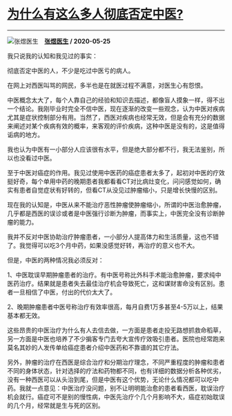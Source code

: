 # [为什么有这么多人彻底否定中医?](https://www.zhihu.com/answer/1243798117)

--------------------------------------------------------------

![张煜医生](https://pic2.zhimg.com/v2-6dbe01e15a6349501776edd682eeab6b.jpg?source=1940ef5c "张煜医生")&emsp;**[张煜医生](https://www.zhihu.com/people/kq2002) / 2020-05-25**

我只说我的认知和我见过的事实：

彻底否定中医的人，不少是吃过中医亏的病人。

在网上对西医叫骂的网民，多半也是在就医过程不满意，对医生心有怨恨。

中医概念太大了，每个人靠自己的经验和知识去描述，都像盲人摸象一样，得不出一个结论。我刚毕业时完全不信中医，现在逐渐的改变一些观念，认为中医对疾病尤其是症状控制部分有用。当然了，西医对疾病也经常无效，但是会有充分的数据来阐述对某个疾病有效的概率，来客观的评价疾病，这种中医是没有的，这是值得诟病的地方。

我也认为中医有一小部分人应该很有水平，但是绝大部分都不行，我无法鉴别，所以也没看过中医。

至于中医对癌症的作用。我见过使用中医药的癌症患者太多了，起初对中医的疗效挺好奇，每个单用中药的晚期患者我都看看CT对比病灶变化，问问感觉如何，确实有患者自觉症状有好转的，但看CT从没见过肿瘤缩小，只是增长快慢的区别。

现在我的认知是，中医从来不能治疗恶性肿瘤使肿瘤缩小，所谓的中医治愈肿瘤，几乎都是西医的误诊或者是中医强行诊断为肿瘤，而事实上，中医完全没有诊断肿瘤的能力。

我并不反对中医协助治疗肿瘤患者，一小部分人提高体力和生活质量，这也不错了。我觉得可以吃3个月中药，如果没感觉好转，再治疗的意义也不大。

但是，中医的两种情况我必须反对：

1、中医耽误早期肿瘤患者的治疗。有中医号称比外科手术能治愈肿瘤，要求纯中医药治疗。结果就是患者失去最佳治疗机会导致死亡，这和谋财害命没有区别。患者一旦相信了中医，付出的代价太大了。

2、晚期肿瘤患者中医号称治疗有效率很高，每月自费1万多甚至4-5万以上，结果基本都无效。

这些昂贵的中医治疗为什么有人去信去做，一方面是患者走投无路想抓救命稻草，另一方面是中医也培养了不少掮客专门去夸大宣传疗效吸引患者。医院也经常跑来莫名其妙的人发传单给癌症患者介绍中医药和不靠谱的其它疗法。

另外，肿瘤的治疗在西医是综合治疗和分期治疗理念，不同严重程度的肿瘤和患者不同的身体状态，针对选择的疗法和药物都不同，也有详细的数据分析各种优劣，没有一种西医可以从头治到尾，但是中医有这个优势，无论什么情况都可以吃中药。我就一点意见：中医治疗没问题，别不让明明能治愈的患者看西医，耽误治疗机会就行。癌症可不是别的慢性病，中医先治疗个几个月影响不大，癌症初始耽误的几个月，经常就是生与死的区别。



